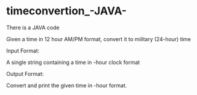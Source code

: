 # timeconvertion_-JAVA-
There is a JAVA code

Given a time in 12 hour AM/PM format, convert it to military (24-hour) time

Input Format:

A single string containing a time in -hour clock format

Output Format:

Convert and print the given time in -hour format.
